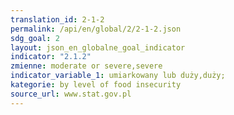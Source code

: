 ```yaml
---
translation_id: 2-1-2
permalink: /api/en/global/2/2-1-2.json
sdg_goal: 2
layout: json_en_globalne_goal_indicator
indicator: "2.1.2"
zmienne: moderate or severe,severe
indicator_variable_1: umiarkowany lub duży,duży;
kategorie: by level of food insecurity
source_url: www.stat.gov.pl
---
```

